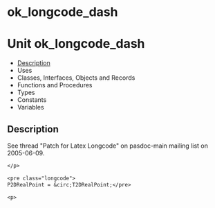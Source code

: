 # ok\_longcode\_dash


# Unit ok\_longcode\_dash

- [Description](#PasDoc-Description)
- Uses
- Classes, Interfaces, Objects and Records
- Functions and Procedures
- Types
- Constants
- Variables

<span id="PasDoc-Description"/>

## Description
See thread &quot;Patch for Latex Longcode&quot; on pasdoc-main mailing list on 2005-06-09.



```pascal
</p>

<pre class="longcode">
P2DRealPoint = &circ;T2DRealPoint;</pre>

<p>
```

<span id="PasDoc-Uses"/>
